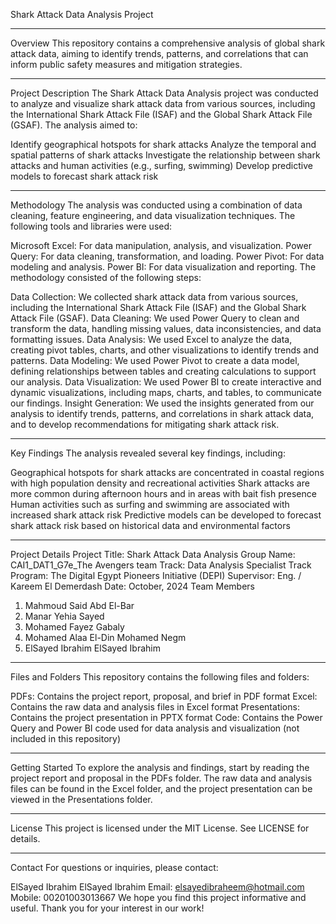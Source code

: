 Shark Attack Data Analysis Project
************************************
Overview
This repository contains a comprehensive analysis of global shark attack data, aiming to identify trends, patterns, and correlations that can inform public safety measures and mitigation strategies.
**************************************
Project Description
The Shark Attack Data Analysis project was conducted to analyze and visualize shark attack data from various sources, including the International Shark Attack File (ISAF) and the Global Shark Attack File (GSAF). The analysis aimed to:

Identify geographical hotspots for shark attacks
Analyze the temporal and spatial patterns of shark attacks
Investigate the relationship between shark attacks and human activities (e.g., surfing, swimming)
Develop predictive models to forecast shark attack risk
*****************************************
Methodology
The analysis was conducted using a combination of data cleaning, feature engineering, and data visualization techniques. The following tools and libraries were used:

Microsoft Excel: For data manipulation, analysis, and visualization.
Power Query: For data cleaning, transformation, and loading.
Power Pivot: For data modeling and analysis.
Power BI: For data visualization and reporting.
The methodology consisted of the following steps:

Data Collection: We collected shark attack data from various sources, including the International Shark Attack File (ISAF) and the Global Shark Attack File (GSAF).
Data Cleaning: We used Power Query to clean and transform the data, handling missing values, data inconsistencies, and data formatting issues.
Data Analysis: We used Excel to analyze the data, creating pivot tables, charts, and other visualizations to identify trends and patterns.
Data Modeling: We used Power Pivot to create a data model, defining relationships between tables and creating calculations to support our analysis.
Data Visualization: We used Power BI to create interactive and dynamic visualizations, including maps, charts, and tables, to communicate our findings.
Insight Generation: We used the insights generated from our analysis to identify trends, patterns, and correlations in shark attack data, and to develop recommendations for mitigating shark attack risk.
**********************************************
Key Findings
The analysis revealed several key findings, including:

Geographical hotspots for shark attacks are concentrated in coastal regions with high population density and recreational activities
Shark attacks are more common during afternoon hours and in areas with bait fish presence
Human activities such as surfing and swimming are associated with increased shark attack risk
Predictive models can be developed to forecast shark attack risk based on historical data and environmental factors
************************************************
Project Details
Project Title: Shark Attack Data Analysis
Group Name: CAI1_DAT1_G7e_The Avengers team
Track: Data Analysis Specialist Track
Program: The Digital Egypt Pioneers Initiative (DEPI)
Supervisor: Eng. / Kareem El Demerdash
Date: October, 2024
Team Members
1. Mahmoud Said Abd El-Bar
2. Manar Yehia Sayed
3. Mohamed Fayez Gabaly
4. Mohamed Alaa El-Din Mohamed Negm
5. ElSayed Ibrahim ElSayed Ibrahim

*********************************************
Files and Folders
This repository contains the following files and folders:

PDFs: Contains the project report, proposal, and brief in PDF format
Excel: Contains the raw data and analysis files in Excel format
Presentations: Contains the project presentation in PPTX format
Code: Contains the Power Query and Power BI code used for data analysis and visualization (not included in this repository)
**********************************************
Getting Started
To explore the analysis and findings, start by reading the project report and proposal in the PDFs folder. The raw data and analysis files can be found in the Excel folder, and the project presentation can be viewed in the Presentations folder.
**********************************************
License
This project is licensed under the MIT License. See LICENSE for details.
**********************************************
Contact
For questions or inquiries, please contact:

ElSayed Ibrahim ElSayed Ibrahim
Email: elsayedibraheem@hotmail.com
Mobile: 00201003013667
We hope you find this project informative and useful. Thank you for your interest in our work!
